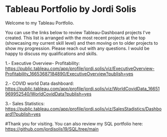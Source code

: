 # Tableau Portfolio by Jordi Solis

Welcome to my Tableau Portfolio. 

You can use the links below to review Tableau-Dashboard projects I've created. This list is arranged with the most recent projects at the top (showcasing my current skill level) and then moving on to older projects to show my progression. Please reach out with any questions. I would be happy to discuss my qualifications and skills. 

1.- Executive Overview- Profitability: https://public.tableau.com/app/profile/jordi.solis/viz/ExecutiveOverview-Profitability_16653687184890/ExecutiveOverview?publish=yes

2.- COVID world Data dashboard: https://public.tableau.com/app/profile/jordi.solis/viz/WorldCovidData_16651969952540/WorldCovidData?publish=yes

3.- Sales Statistics: https://public.tableau.com/app/profile/jordi.solis/viz/SalesStadistics/Dashboard1?publish=yes

 
 #Thank you for visiting. You can also review my SQL portfolio here: https://github.com/jordisolis19/SQL/tree/main

